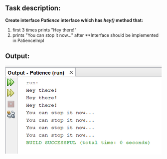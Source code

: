 Task description:
----
**Create interface *Patience* interface which has *hey()* method that:**
1. first 3 times prints "Hey there!"
2. prints "You can stop it now..." after
**Interface should be implemented in PatienceImpl



Output:
---
![program output:](https://github.com/Riernish/JavaPractiseTasks/blob/main/week2/Patience/result.png)
